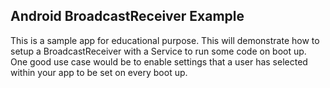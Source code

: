 ## Android BroadcastReceiver Example
This is a sample app for educational purpose. This will demonstrate how to setup a BroadcastReceiver with a Service to run some code on boot up. One good use case would be to enable settings that a user has selected within your app to be set on every boot up.
